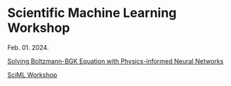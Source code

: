 # Scientific Machine Learning Workshop

Feb. 01. 2024.

[Solving Boltzmann-BGK Equation with Physics-informed Neural Networks](https://drive.google.com/file/d/1C_t0M5giwa4QpENIBPFAAXloDk6ZZgko/view?usp=sharing)

[SciML Workshop](https://ksme.or.kr/Conference/ConferenceView.asp?top_param=1&sub_param=6&AC=5&CODE=C520231201&B_CATE=)

